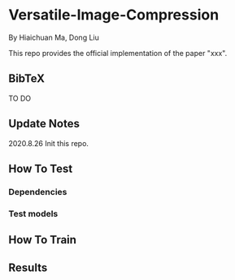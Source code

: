 # Versatile-Image-Compression
By Hiaichuan Ma, Dong Liu

This repo provides the official implementation of the paper "xxx".

## **BibTeX**

TO DO

## **Update Notes**

2020.8.26 Init this repo.

## **How To Test**

### **Dependencies**

### **Test models**

## **How To Train**

## **Results**
